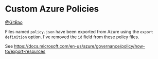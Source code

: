 # Custom Azure Policies 
[@GitBao](https://twitter.com/gitbao)

Files named `policy.json` have been exported from Azure using the `export definition` option. I've removed the `id` field from these policy files. 

See https://docs.microsoft.com/en-us/azure/governance/policy/how-to/export-resources